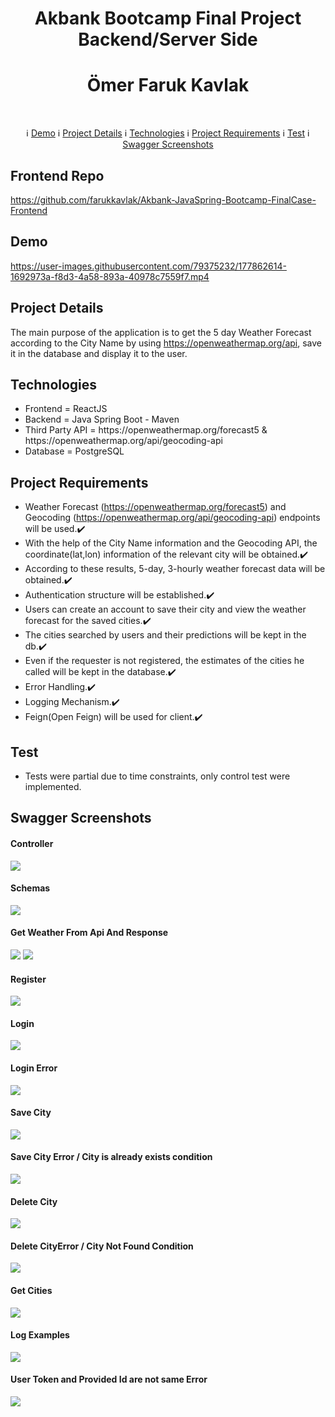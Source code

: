 # 
<h1 align="center">Akbank Bootcamp Final Project Backend/Server Side</h1>
<h1 align="center">Ömer Faruk Kavlak</h1><br>

 <p align="center">
  &#8505; <a href="#demo">Demo</a> 
  &#8505; <a href="#project-details">Project Details</a> 
  &#8505; <a href="#technologies">Technologies</a> 
  &#8505; <a href="#project-requirements">Project Requirements</a> 
  &#8505; <a href="#test">Test</a> 
  &#8505; <a href="#swagger-screenshots">Swagger Screenshots</a> 
</p>

## Frontend Repo
https://github.com/farukkavlak/Akbank-JavaSpring-Bootcamp-FinalCase-Frontend

## Demo
https://user-images.githubusercontent.com/79375232/177862614-1692973a-f8d3-4a58-893a-40978c7559f7.mp4

## Project Details
The main purpose of the application is to get the 5 day Weather Forecast according to the City Name by using https://openweathermap.org/api, save it in the database and display it to the user.

## Technologies
<ul>
  <li>Frontend = ReactJS</li>
  <li>Backend = Java Spring Boot - Maven</li>
  <li>Third Party API = https://openweathermap.org/forecast5 & https://openweathermap.org/api/geocoding-api </li>
  <li>Database = PostgreSQL</li>
</ul>

## Project Requirements
- Weather Forecast (https://openweathermap.org/forecast5) and Geocoding (https://openweathermap.org/api/geocoding-api) endpoints will be used.✔️
- With the help of the City Name information and the Geocoding API, the coordinate(lat,lon) information of the relevant city will be obtained.✔️
- According to these results, 5-day, 3-hourly weather forecast data will be obtained.✔️
- Authentication structure will be established.✔️
- Users can create an account to save their city and view the weather forecast for the saved cities.✔️
- The cities searched by users and their predictions will be kept in the db.✔️
- Even if the requester is not registered, the estimates of the cities he called will be kept in the database.✔️
- Error Handling.✔️
- Logging Mechanism.✔️
- Feign(Open Feign) will be used for client.✔️

## Test
- Tests were partial due to time constraints, only control test were implemented.

## Swagger Screenshots
#### Controller
<img src="https://github.com/farukkavlak/Akbank-JavaSpring-Bootcamp-FinalCase/blob/main/Screenshots/Controllers.png"></img>
#### Schemas
<img src="https://github.com/farukkavlak/Akbank-JavaSpring-Bootcamp-FinalCase/blob/main/Screenshots/Schemas.png"></img>

#### Get Weather From Api And Response
<img src="https://github.com/farukkavlak/Akbank-JavaSpring-Bootcamp-FinalCase/blob/main/Screenshots/GetWeathers.png"></img>
<img src="https://github.com/farukkavlak/Akbank-JavaSpring-Bootcamp-FinalCase/blob/main/Screenshots/WeathersResponse.png"></img>

#### Register
<img src="https://github.com/farukkavlak/Akbank-JavaSpring-Bootcamp-FinalCase/blob/main/Screenshots/Register.png"></img>

#### Login
<img src="https://github.com/farukkavlak/Akbank-JavaSpring-Bootcamp-FinalCase/blob/main/Screenshots/Login.png"></img>
#### Login Error
<img src="https://github.com/farukkavlak/Akbank-JavaSpring-Bootcamp-FinalCase/blob/main/Screenshots/Error4.png"></img>

#### Save City
<img src="https://github.com/farukkavlak/Akbank-JavaSpring-Bootcamp-FinalCase/blob/main/Screenshots/SaveCity.png"></img>
#### Save City Error / City is already exists condition
<img src="https://github.com/farukkavlak/Akbank-JavaSpring-Bootcamp-FinalCase/blob/main/Screenshots/Error3.png"></img>

#### Delete City
<img src="https://github.com/farukkavlak/Akbank-JavaSpring-Bootcamp-FinalCase/blob/main/Screenshots/DeleteCity.png"></img>
#### Delete CityError / City Not Found Condition
<img src="https://github.com/farukkavlak/Akbank-JavaSpring-Bootcamp-FinalCase/blob/main/Screenshots/Error1.png"></img>

#### Get Cities
<img src="https://github.com/farukkavlak/Akbank-JavaSpring-Bootcamp-FinalCase/blob/main/Screenshots/GetCities.png"></img>

#### Log Examples
<img src="https://github.com/farukkavlak/Akbank-JavaSpring-Bootcamp-FinalCase/blob/main/Screenshots/Log.png"></img>

#### User Token and Provided Id are not same Error
<img src="https://github.com/farukkavlak/Akbank-JavaSpring-Bootcamp-FinalCase/blob/main/Screenshots/Error2.png"></img>








